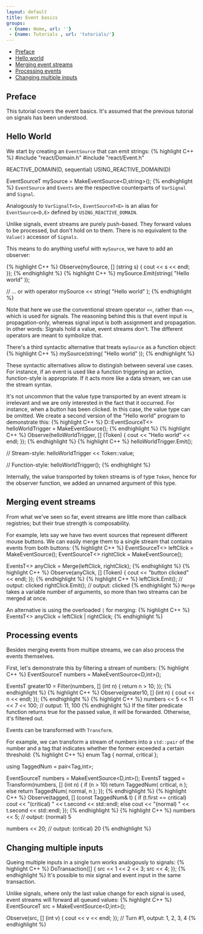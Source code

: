 ```yaml
---
layout: default
title: Event basics
groups: 
 - {name: Home, url: ''}
 - {name: Tutorials , url: 'tutorials/'}
---
```


- [Preface](#preface)
- [Hello world](#hello-world)
- [Merging event streams](#merging-event-streams)
- [Processing events](#filtering-events)
- [Changing multiple inputs](#changing-multiple-inputs)

## Preface

This tutorial covers the event basics.
It's assumed that the previous tutorial on signals has been understood.


## Hello World

We start by creating an `EventSource` that can emit strings:
{% highlight C++ %}
#include "react/Domain.h"
#include "react/Event.h"

REACTIVE_DOMAIN(D, sequential)
USING_REACTIVE_DOMAIN(D)

EventSourceT<string> mySource = MakeEventSource<D,string>();
{% endhighlight %}
`EventSource` and  `Events` are the respective counterparts of `VarSignal` and `Signal`.

Analogously to `VarSignalT<S>`, `EventSourceT<E>` is an alias for `EventSource<D,E>` defined by `USING_REACTIVE_DOMAIN`.

Unlike signals, event streams are purely push-based.
They forward values to be processed, but don't hold on to them.
There is no equivalent to the `Value()` accessor of `Signals`.

This means to do anything useful with `mySource`, we have to add an observer:

{% highlight C++ %}
Observe(mySource, [] (string s) {
    cout << s << endl;
});
{% endhighlight %}
{% highlight C++ %}
mySource.Emit(string( "Hello world" ));

// ... or with operator
mySource << string( "Hello world" );
{% endhighlight %}

Note that here we use the conventional stream operator `<<`, rather than `<<=`, which is used for signals.
The reasoning behind this is that event input is propagation-only, whereas signal input is both assignment and propagation.
In other words: Signals hold a value, event streams don't. The different operators are meant to symbolize that.

There's a third syntactic alternative that treats `mySource` as a function object:
{% highlight C++ %}
mySource(string( "Hello world" ));
{% endhighlight %}

These syntactic alternatives allow to distingish between several use cases.
For instance, if an event is used like a function triggering an action, function-style is appropriate.
If it acts more like a data stream, we can use the stream syntax.

It's not uncommon that the value type transported by an event stream is irrelevant and we are only interested in the fact that it occurred.
For instance, when a button has been clicked. In this case, the value type can be omitted.
We create a second version of the "Hello world" program to demonstrate this:
{% highlight C++ %}
D::EventSourceT<> helloWorldTrigger = MakeEventSource<D>();
{% endhighlight %}
{% highlight C++ %}
Observe(helloWorldTrigger, [] (Token) {
    cout << "Hello world" << endl;
});
{% endhighlight %}
{% highlight C++ %}
helloWorldTrigger.Emit();

// Stream-style:
helloWorldTrigger << Token::value;

// Function-style:
helloWorldTrigger();
{% endhighlight %}

Internally, the value transported by token streams is of type `Token`, hence for the observer function, we added an unnamed argument of this type.


## Merging event streams

From what we've seen so far, event streams are little more than callback registries;
but their true strength is composability.

For example, lets say we have two event sources that represent different mouse buttons.
We can easily merge them to a single stream that contains events from both buttons:
{% highlight C++ %}
EventSourceT<> leftClick  = MakeEventSource<D>();
EventSourceT<> rightClick = MakeEventSource<D>();

EventsT<>      anyClick   = Merge(leftClick, rightClick);
{% endhighlight %}
{% highlight C++ %}
Observe(anyClick, [] (Token) {
    cout << "button clicked" << endl;
});
{% endhighlight %}
{% highlight C++ %}
leftClick.Emit();  // output: clicked
rightClick.Emit(); // output: clicked
{% endhighlight %}
`Merge` takes a variable number of arguments, so more than two streams can be merged at once.

An alternative is using the overloaded `|` for merging:
{% highlight C++ %}
EventsT<> anyClick = leftClick | rightClick;
{% endhighlight %}


## Processing events

Besides merging events from multipe streams, we can also process the events themselves.

First, let's demonstrate this by filtering a stream of numbers:
{% highlight C++ %}
EventSourceT<int> numbers = MakeEventSource<D,int>();

EventsT<int> greater10 = Filter(numbers, [] (int n) {
    return n > 10;
});
{% endhighlight %}
{% highlight C++ %}
Observe(greater10, [] (int n) {
    cout << n << endl;
});
{% endhighlight %}
{% highlight C++ %}
numbers << 5 << 11 << 7 << 100; // output: 11, 100
{% endhighlight %}
If the filter predicate function returns true for the passed value, it will be forwarded. Otherwise, it's filtered out.

Events can be transformed with `Transform`.

For example, we can transform a stream of numbers into a `std::pair` of the number and a tag that indicates whether the former exceeded a certain threshold:
{% highlight C++ %}
enum Tag { normal, critical };

using TaggedNum = pair<Tag,int>;

EventSourceT<int>  numbers = MakeEventSource<D,int>();
EventsT<TaggedNum> tagged  = Transform(numbers, [] (int n) {
    if (n > 10)
        return TaggedNum( critical, n );
    else
        return TaggedNum( normal, n );
});
{% endhighlight %}
{% highlight C++ %}
Observe(tagged, [] (const TaggedNum& t) {
    if (t.first == critical)
        cout << "(critical) " << t.second << std::endl;
    else
        cout << "(normal)  " << t.second << std::endl;
});
{% endhighlight %}
{% highlight C++ %}
numbers << 5;
// output: (normal) 5

numbers << 20; 
// output: (critical) 20
{% endhighlight %}


## Changing multiple inputs

Queing multiple inputs in a single turn works analogously to signals:
{% highlight C++ %}
DoTransaction<D>([] {
    src << 1 << 2 << 3;
    src << 4;
});
{% endhighlight %}
It's possible to mix signal and event input in the same transaction.

Unlike signals, where only the last value change for each signal is used, event streams will forward all queued values:
{% highlight C++ %}
EventSourceT<int> src = MakeEventSource<D,int>();

Observe(src, [] (int v) {
    cout << v << endl;
});
// Turn #1, output: 1, 2, 3, 4
{% endhighlight %}